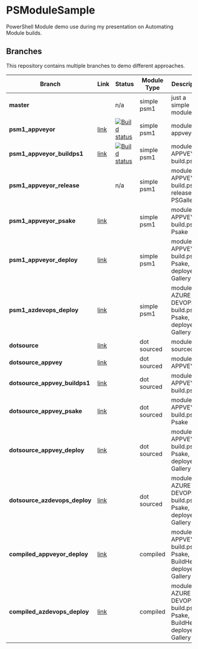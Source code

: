 # PSModuleSample

PowerShell Module demo use during my presentation on Automating Module builds.

## Branches

This repository contains multiple branches to demo different approaches.

|Branch|Link|Status|Module Type|Description|
|---|---|---|---|---|
|**master**||n/a|simple psm1|just a simple module|
|**psm1_appveyor**|[link](https://github.com/lazywinadmin/PSModuleSample/blob/psm1_appveyor)|[![Build status](https://ci.appveyor.com/api/projects/status/mlidkpoq62un3uk8/branch/psm1_appveyor?svg=true)](https://ci.appveyor.com/project/lazywinadmin/psmodulesample/branch/psm1_appveyor)|simple psm1|module with appveyor|
|**psm1_appveyor_buildps1**|[link](https://github.com/lazywinadmin/PSModuleSample/tree/psm1_appveyor_buildps1)|[![Build status](https://ci.appveyor.com/api/projects/status/y6m1kbo66m5s97qq/branch/psm1_appveyor_buildps1?svg=true)](https://ci.appveyor.com/project/lazywinadmin/psmodulesample-1jfxf/branch/psm1_appveyor_buildps1)|simple psm1|module with APPVEYOR, build.ps1|
|**psm1_appveyor_release**||n/a|simple psm1|module with APPVEYOR, build.ps1, release to PSGallery|
|**psm1_appveyor_psake**|[link]()||simple psm1|module with APPVEYOR, build.ps1, Psake|
|**psm1_appveyor_deploy**|[link]()||simple psm1|module with APPVEYOR, build.ps1, Psake, deployed to Gallery|
|**psm1_azdevops_deploy**|[link]()||simple psm1|module with AZURE DEVOPS, build.ps1, Psake, deployed to Gallery|
|**dotsource**|[link](https://github.com/lazywinadmin/PSModuleSample/tree/dotsource)||dot sourced|module dot sourced|
|**dotsource_appvey**|[link]()||dot sourced|module with APPVEYOR|
|**dotsource_appvey_buildps1**|[link]()||dot sourced|module with APPVEYOR, build.ps1|
|**dotsource_appvey_psake**|[link]()||dot sourced|module with APPVEYOR, build.ps1, Psake|
|**dotsource_appvey_deploy**|[link]()||dot sourced|module with APPVEYOR, build.ps1, Psake, deployed to Gallery|
|**dotsource_azdevops_deploy**|[link]()||dot sourced|module with AZURE DEVOPS, build.ps1, Psake, deployed to Gallery|
|**compiled_appveyor_deploy**|[link]()||compiled|module with APPVEYOR, build.ps1, Psake, BuildHelper, deployed to Gallery|
|**compiled_azdevops_deploy**|[link]()||compiled|module with AZURE DEVOPS, build.ps1, Psake, BuildHelper, deployed to Gallery|
